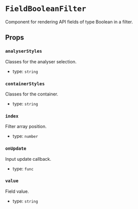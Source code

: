 `FieldBooleanFilter`
====================

Component for rendering API fields of type Boolean in a filter.

Props
-----

### `analyserStyles`

Classes for the analyser selection.

- type: `string`


### `containerStyles`

Classes for the container.

- type: `string`


### `index`

Filter array position.

- type: `number`


### `onUpdate`

Input update callback.

- type: `func`


### `value`

Field value.

- type: `string`

